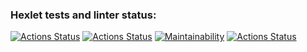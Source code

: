 ### Hexlet tests and linter status:
[![Actions Status](https://github.com/vvpeters/frontend-project-lvl2/workflows/hexlet-check/badge.svg)](https://github.com/vvpeters/frontend-project-lvl2/actions)
[![Actions Status](https://www.travis-ci.com/vvpeters/frontend-project-lvl2.svg?branch=main)](https://github.com/vvpeters/frontend-project-lvl2/actions)
[![Maintainability](https://api.codeclimate.com/v1/badges/a99a88d28ad37a79dbf6/maintainability)](https://codeclimate.com/github/codeclimate/codeclimate/maintainability)
[![Actions Status](https://github.com/vvpeters/frontend-project-lvl1/workflows/Node%20CI/badge.svg)](https://github.com/vvpeters/frontend-project-lvl2/actions)